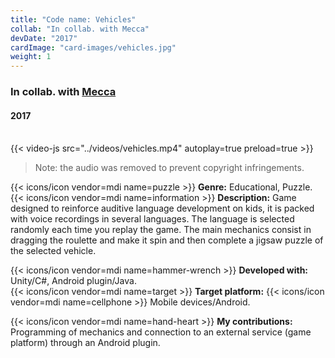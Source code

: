 ```yaml
---
title: "Code name: Vehicles"
collab: "In collab. with Mecca"
devDate: "2017"
cardImage: "card-images/vehicles.jpg"
weight: 1
---
```


### In collab. with [Mecca](https://meccanimation.com/)
#### 2017
\
{{< video-js src="../videos/vehicles.mp4" autoplay=true preload=true >}}
> Note: the audio was removed to prevent copyright infringements.

{{< icons/icon vendor=mdi name=puzzle >}} **Genre:** Educational, Puzzle.\
{{< icons/icon vendor=mdi name=information >}} **Description:**
Game designed to reinforce auditive language development on kids, it is packed with voice recordings in several languages.
The language is selected randomly each time you replay the game.
The main mechanics consist in dragging the roulette and make it spin and then complete a jigsaw puzzle of the selected vehicle.

{{< icons/icon vendor=mdi name=hammer-wrench >}} **Developed with:** Unity/C#, Android plugin/Java.\
{{< icons/icon vendor=mdi name=target >}} **Target platform:** {{< icons/icon vendor=mdi name=cellphone >}} Mobile devices/Android.

{{< icons/icon vendor=mdi name=hand-heart >}} **My contributions:**
Programming of mechanics and connection to an external service (game platform) through an Android plugin.
